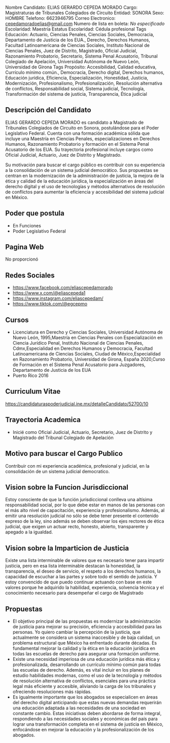 Nombre Candidato: ELIAS GERARDO CEPEDA MORADO
Cargo: Magistraturas de Tribunales Colegiados de Circuito
Entidad: SONORA
Sexo: HOMBRE
Telefono: 6623946795
Correo Electronico: cepedamoradoelias@gmail.com
Numero de lista en boleta: *No especificado*
Escolaridad: Maestría
Estatus Escolaridad: Cédula profesional
Tags Educación: Actuario, Ciencias Penales, Ciencias Sociales, Democracia, Departamento de Justicia de los EUA., Derecho, Derechos Humanos, Facultad Latinoamericana de Ciencias Sociales, Instituto Nacional de Ciencias Penales, Juez de Distrito, Magistrado, Oficial Judicial, Razonamiento Probatorio, Secretario, Sistema Penal Acusatorio, Tribunal Colegiado de Apelación, Universidad Autónoma de Nuevo León, Universidad de Girona
Tags Propósito: Accesibilidad, Calidad educativa, Currículo mínimo común., Democracia, Derecho digital, Derechos humanos, Educación jurídica, Eficiencia, Especialización, Honestidad, Justicia, Modernización, Profesionalismo, Profesionalización, Resolución alternativa de conflictos, Responsabilidad social, Sistema judicial, Tecnología, Transformación del sistema de justicia, Transparencia, Ética judicial


## Descripción del Candidato 

ELIAS GERARDO CEPEDA MORADO es candidato a Magistrado de Tribunales Colegiados de Circuito en Sonora, postulándose para el Poder Legislativo Federal. Cuenta con una formación académica sólida que incluye una Maestría en Ciencias Penales, especializaciones en Derechos Humanos, Razonamiento Probatorio y formación en el Sistema Penal Acusatorio de los EUA. Su trayectoria profesional incluye cargos como Oficial Judicial, Actuario, Juez de Distrito y Magistrado.

Su motivación para buscar el cargo público es contribuir con su experiencia a la consolidación de un sistema judicial democrático. Sus propuestas se centran en la modernización de la administración de justicia, la mejora de la ética y calidad de la educación jurídica, la especialización en áreas del derecho digital y el uso de tecnologías y métodos alternativos de resolución de conflictos para aumentar la eficiencia y accesibilidad del sistema judicial en México.


## Poder que postula

- En Funciones
- Poder Legislativo Federal


## Pagina Web

No proporcionó


## Redes Sociales

- https://www.facebook.com/eliascepedamorado
- https://www.x.com/@eliascepeda1
- https://www.instagram.com/eliascepedam/
- https://www.tiktok.com/@egcepmo


## Cursos

- Licenciatura en Derecho y Ciencias Sociales, Universidad Autónoma de Nuevo León, 1995,Maestría en Ciencias Penales con Especialización en Ciencia Jurídico Penal, Instituto Nacional de Ciencias Penales, Cdmx,Especialidad en Derechos Humanos y Democracia, Facultad Latinoamericana de Ciencias Sociales, Ciudad de México,Especialidad en Razonamiento Probatorio, Universidad de Girona, España 2020,Curso de Formación en el Sistema Penal Acusatorio para Juzgadores, Departamento de Justicia de los EUA
- Puerto Rico 2016


## Curriculum Vitae

https://candidaturaspoderjudicial.ine.mx/detalleCandidato/52700/10


## Trayectoria Academica

- Inicié como Oficial Judicial, Actuario, Secretario, Juez de Distrito y Magistrado del Tribunal Colegiado de Apelación


## Motivo para buscar el Cargo Publico

Contribuir con mi experiencia académica, profesional y judicial, en la consolidación de un sistema judicial democratico.


## Vision sobre la Funcion Jurisdiccional

Estoy consciente de que la función jurisdiccional conlleva una altísima responsabilidad social, por lo que debe estar en manos de las personas con el más alto nivel de capacitación, experiencia y profesionalismo. Además, al emitir una resolución judicial no sólo se debe tener presente el contenido expreso de la ley, sino además se deben observar los ejes rectores de ética judicial, que exigen un actuar recto, honesto, abierto, transparente y apegado a la igualdad.


## Vision sobre la Imparticion de Justicia

Existe una lista interminable de valores que es necesario tener para impartir justicia, pero en esa lista interminable destacan la honestidad, la transparencia, el deseo de servicio, el respeto a los derechos humanos, la capacidad de escuchar a las partes y sobre todo el sentido de justicia. Y estoy convencido de que puedo continuar actuando con base en este valores porque he adquirido la habilidad, experiencia, solvencia técnica y el conocimiento necesario para desempeñar el cargo de Magistrado


## Propuestas

- El objetivo principal de las propuestas es modernizar la administración de justicia para mejorar su precisión, eficiencia y accesibilidad para las personas. Yo quiero cambiar la percepción de la justicia, que actualmente se considera un sistema inaccesible y de baja calidad, un problema estructural que México ha enfrentado durante décadas. Es fundamental mejorar la calidad y la ética en la educación jurídica en todas las escuelas de derecho para asegurar una formación uniforme.
- Existe una necesidad imperiosa de una educación jurídica más ética y profesionalizada, desarrollando un currículo mínimo común para todas las escuelas de derecho. Además, es vital incluir en los planes de estudio habilidades modernas, como el uso de la tecnología y métodos de resolución alternativa de conflictos, esenciales para una práctica legal más eficiente y accesible, aliviando la carga de los tribunales y ofreciendo resoluciones más rápidas.
- Es igualmente importante que los abogados se especialicen en áreas del derecho digital anticipando que estas nuevas demandas requerirán una educación adaptada a las necesidades de una sociedad en constante cambio. Estas iniciativas deben abordarse de forma integral, respondiendo a las necesidades sociales y económicas del país para lograr una transformación completa en el sistema de justicia en México, enfocándose en mejorar la educación y la profesionalización de los abogados.

